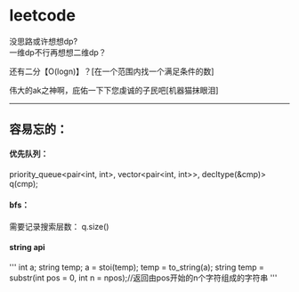 # leetcode  


没思路或许想想dp?  
一维dp不行再想想二维dp？  

还有二分【O(logn)】？[在一个范围内找一个满足条件的数]  









伟大的ak之神啊，庇佑一下下您虔诚的子民吧[机器猫抹眼泪]  

---

## 容易忘的：
#### 优先队列：  
priority_queue<pair<int, int>, vector<pair<int, int>>, decltype(&cmp)> q(cmp);  
#### bfs：  
需要记录搜索层数： q.size()
#### string api  
'''
int a; string temp;
a = stoi(temp);
temp = to_string(a);
string temp = substr(int pos = 0, int n = npos);//返回由pos开始的n个字符组成的字符串
'''
